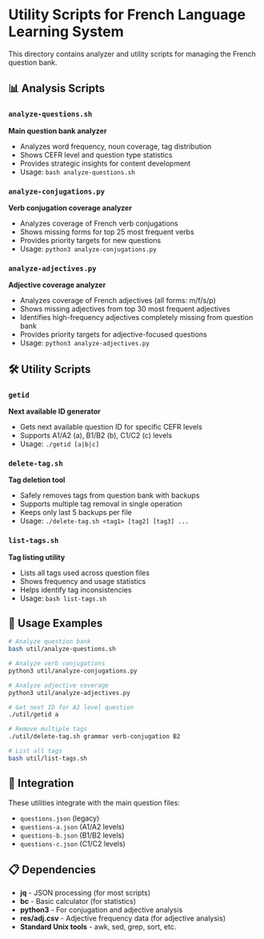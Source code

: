 # Utility Scripts for French Language Learning System

This directory contains analyzer and utility scripts for managing the French question bank.

## 📊 Analysis Scripts

### `analyze-questions.sh`
**Main question bank analyzer**
- Analyzes word frequency, noun coverage, tag distribution
- Shows CEFR level and question type statistics
- Provides strategic insights for content development
- Usage: `bash analyze-questions.sh`

### `analyze-conjugations.py`
**Verb conjugation coverage analyzer**
- Analyzes coverage of French verb conjugations
- Shows missing forms for top 25 most frequent verbs
- Provides priority targets for new questions
- Usage: `python3 analyze-conjugations.py`

### `analyze-adjectives.py`
**Adjective coverage analyzer**
- Analyzes coverage of French adjectives (all forms: m/f/s/p)
- Shows missing adjectives from top 30 most frequent adjectives
- Identifies high-frequency adjectives completely missing from question bank
- Provides priority targets for adjective-focused questions
- Usage: `python3 analyze-adjectives.py`

## 🛠️ Utility Scripts

### `getid`
**Next available ID generator**
- Gets next available question ID for specific CEFR levels
- Supports A1/A2 (a), B1/B2 (b), C1/C2 (c) levels
- Usage: `./getid [a|b|c]`

### `delete-tag.sh`
**Tag deletion tool**
- Safely removes tags from question bank with backups
- Supports multiple tag removal in single operation
- Keeps only last 5 backups per file
- Usage: `./delete-tag.sh <tag1> [tag2] [tag3] ...`

### `list-tags.sh`
**Tag listing utility**
- Lists all tags used across question files
- Shows frequency and usage statistics
- Helps identify tag inconsistencies
- Usage: `bash list-tags.sh`

## 📝 Usage Examples

```bash
# Analyze question bank
bash util/analyze-questions.sh

# Analyze verb conjugations  
python3 util/analyze-conjugations.py

# Analyze adjective coverage
python3 util/analyze-adjectives.py

# Get next ID for A2 level question
./util/getid a

# Remove multiple tags
./util/delete-tag.sh grammar verb-conjugation B2

# List all tags
bash util/list-tags.sh
```

## 🔗 Integration

These utilities integrate with the main question files:
- `questions.json` (legacy)
- `questions-a.json` (A1/A2 levels)
- `questions-b.json` (B1/B2 levels) 
- `questions-c.json` (C1/C2 levels)

## 📋 Dependencies

- **jq** - JSON processing (for most scripts)
- **bc** - Basic calculator (for statistics)
- **python3** - For conjugation and adjective analysis
- **res/adj.csv** - Adjective frequency data (for adjective analysis)
- **Standard Unix tools** - awk, sed, grep, sort, etc. 